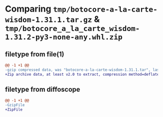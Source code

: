 # Comparing `tmp/botocore-a-la-carte-wisdom-1.31.1.tar.gz` & `tmp/botocore_a_la_carte_wisdom-1.31.2-py3-none-any.whl.zip`

## filetype from file(1)

```diff
@@ -1 +1 @@
-gzip compressed data, was "botocore-a-la-carte-wisdom-1.31.1.tar", last modified: Sat Jul  8 01:42:47 2023, max compression
+Zip archive data, at least v2.0 to extract, compression method=deflate
```

## filetype from diffoscope

```diff
@@ -1 +1 @@
-GzipFile
+ZipFile
```

